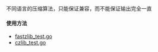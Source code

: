 不同语言的压缩算法，只能保证兼容，而不能保证输出完全一直

#### 使用方法

- [fastzlib_test.go](./fastzlib_test.go)
- [czlib_test.go](./czlib_test.go)
